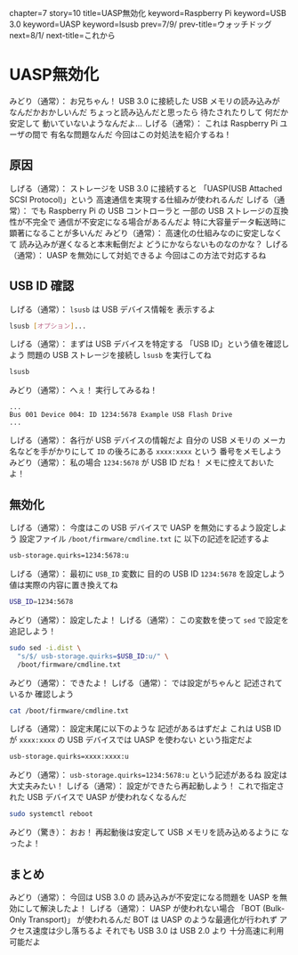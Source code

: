 chapter=7
story=10
title=UASP無効化
keyword=Raspberry Pi
keyword=USB 3.0
keyword=UASP
keyword=lsusb
prev=7/9/
prev-title=ウォッチドッグ
next=8/1/
next-title=これから

# UASP無効化

みどり（通常）：
  お兄ちゃん！
  USB 3.0 に接続した
  USB メモリの読み込みが
  なんだかおかしいんだ
  ちょっと読み込んだと思ったら
  待たされたりして
  何だか安定して
  動いていないようなんだよ…
しげる（通常）：
  これは Raspberry Pi ユーザの間で
  有名な問題なんだ
  今回はこの対処法を紹介するね！

## 原因

しげる（通常）：
  ストレージを USB 3.0 に接続すると
  「UASP(USB Attached SCSI Protocol)」という
  高速通信を実現する仕組みが使われるんだ
しげる（通常）：
  でも Raspberry Pi の USB コントローラと
  一部の USB ストレージの互換性が不完全で
  通信が不安定になる場合があるんだよ
  特に大容量データ転送時に
  顕著になることが多いんだ
みどり（通常）：
  高速化の仕組みなのに安定しなくて
  読み込みが遅くなると本末転倒だよ
  どうにかならないものなのかな？
しげる（通常）：
  UASP を無効にして対処できるよ
  今回はこの方法で対応するね

## USB ID 確認

しげる（通常）：
  `lsusb` は
  USB デバイス情報を
  表示するよ

```bash
lsusb [オプション]...
```

しげる（通常）：
  まずは USB デバイスを特定する
  「USB ID」という値を確認しよう
  問題の USB ストレージを接続し
  `lsusb` を実行してね

```bash
lsusb
```

みどり（通常）：
  へぇ！
  実行してみるね！

```console
...
Bus 001 Device 004: ID 1234:5678 Example USB Flash Drive
...
```

しげる（通常）：
  各行が USB デバイスの情報だよ
  自分の USB メモリの
  メーカ名などを手がかりにして
  `ID` の後ろにある
  `xxxx:xxxx` という
  番号をメモしよう
みどり（通常）：
  私の場合 `1234:5678` が
  USB ID だね！
  メモに控えておいたよ！

## 無効化

しげる（通常）：
  今度はこの USB デバイスで
  UASP を無効にするよう設定しよう
  設定ファイル `/boot/firmware/cmdline.txt` に
  以下の記述を記述するよ

```cmdline.txt
usb-storage.quirks=1234:5678:u
```

しげる（通常）：
  最初に `USB_ID` 変数に
  目的の USB ID `1234:5678` を設定しよう
  値は実際の内容に置き換えてね

```bash
USB_ID=1234:5678
```

みどり（通常）：
  設定したよ！
しげる（通常）：
  この変数を使って
  `sed` で設定を追記しよう！

```bash
sudo sed -i.dist \
  "s/$/ usb-storage.quirks=$USB_ID:u/" \
  /boot/firmware/cmdline.txt
```

みどり（通常）：
  できたよ！
しげる（通常）：
  では設定がちゃんと
  記述されているか
  確認しよう

```bash
cat /boot/firmware/cmdline.txt
```

しげる（通常）：
  設定末尾に以下のような
  記述があるはずだよ
  これは USB ID が `xxxx:xxxx` の
  USB デバイスでは
  UASP を使わない
  という指定だよ

```cmdline.txt
usb-storage.quirks=xxxx:xxxx:u
```

みどり（通常）：
  `usb-storage.quirks=1234:5678:u`
  という記述があるね
  設定は大丈夫みたい！
しげる（通常）：
  設定ができたら再起動しよう！
  これで指定された USB デバイスで
  UASP が使われなくなるんだ

```bash
sudo systemctl reboot
```

みどり（驚き）：
  おお！
  再起動後は安定して
  USB メモリを読み込めるように
  なったよ！

## まとめ

みどり（通常）：
  今回は USB 3.0 の
  読み込みが不安定になる問題を
  UASP を無効にして解決したよ！
しげる（通常）：
  UASP が使われない場合
  「BOT (Bulk-Only Transport)」
  が使われるんだ
  BOT は UASP のような最適化が行われず
  アクセス速度は少し落ちるよ
  それでも USB 3.0 は USB 2.0 より
  十分高速に利用可能だよ

